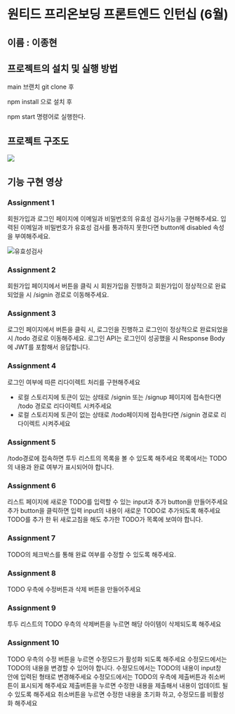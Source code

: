 # 원티드 프리온보딩 프론트엔드 인턴십 (6월)

## 이름 : 이종현

## 프로젝트의 설치 및 실행 방법

main 브랜치 git clone 후

npm install 으로 설치 후

npm start 명령어로 실행한다.

## 프로젝트 구조도

![](https://velog.velcdn.com/images/dataliteracy/post/802f8af3-ad3e-40f2-8d03-d491920781d2/image.png)

## 기능 구현 영상

### Assignment 1

회원가입과 로그인 페이지에 이메일과 비밀번호의 유효성 검사기능을 구현해주세요.
입력된 이메일과 비밀번호가 유효성 검사를 통과하지 못한다면 button에 disabled 속성을 부여해주세요.

![유효성검사](https://github.com/DataCodeLiteracy/wanted-pre-onboarding-frontend/assets/103319477/a0aeee39-2397-4697-b736-99221047a3d9)

### Assignment 2

회원가입 페이지에서 버튼을 클릭 시 회원가입을 진행하고 회원가입이 정상적으로 완료되었을 시 /signin 경로로 이동해주세요.

### Assignment 3

로그인 페이지에서 버튼을 클릭 시, 로그인을 진행하고 로그인이 정상적으로 완료되었을 시 /todo 경로로 이동해주세요.
로그인 API는 로그인이 성공했을 시 Response Body에 JWT를 포함해서 응답합니다.

### Assignment 4

로그인 여부에 따른 리다이렉트 처리를 구현해주세요

- 로컬 스토리지에 토큰이 있는 상태로 /signin 또는 /signup 페이지에 접속한다면 /todo 경로로 리다이렉트 시켜주세요
- 로컬 스토리지에 토큰이 없는 상태로 /todo페이지에 접속한다면 /signin 경로로 리다이렉트 시켜주세요

### Assignment 5

/todo경로에 접속하면 투두 리스트의 목록을 볼 수 있도록 해주세요
목록에서는 TODO의 내용과 완료 여부가 표시되어야 합니다.

### Assignment 6

리스트 페이지에 새로운 TODO를 입력할 수 있는 input과 추가 button을 만들어주세요
추가 button을 클릭하면 입력 input의 내용이 새로운 TODO로 추가되도록 해주세요
TODO를 추가 한 뒤 새로고침을 해도 추가한 TODO가 목록에 보여야 합니다.

### Assignment 7

TODO의 체크박스를 통해 완료 여부를 수정할 수 있도록 해주세요.

### Assignment 8

TODO 우측에 수정버튼과 삭제 버튼을 만들어주세요

### Assignment 9

투두 리스트의 TODO 우측의 삭제버튼을 누르면 해당 아이템이 삭제되도록 해주세요

### Assignment 10

TODO 우측의 수정 버튼을 누르면 수정모드가 활성화 되도록 해주세요
수정모드에서는 TODO의 내용을 변경할 수 있어야 합니다.
수정모드에서는 TODO의 내용이 input창 안에 입력된 형태로 변경해주세요
수정모드에서는 TODO의 우측에 제출버튼과 취소버튼이 표시되게 해주세요
제출버튼을 누르면 수정한 내용을 제출해서 내용이 업데이트 될 수 있도록 해주세요
취소버튼을 누르면 수정한 내용을 초기화 하고, 수정모드를 비활성화 해주세요
